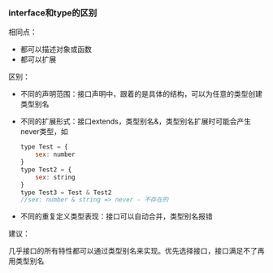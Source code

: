 ### interface和type的区别

相同点：

- 都可以描述对象或函数
- 都可以扩展

区别：

- 不同的声明范围：接口声明中，跟着的是具体的结构，可以为任意的类型创建类型别名

- 不同的扩展形式：接口extends，类型别名&，类型别名扩展时可能会产生never类型，如

  ```js
  type Test = {
      sex: number
  }
  type Test2 = {
      sex: string
  }
  type Test3 = Test & Test2 
  //sex: number & string => never - 不存在的
  ```

  

- 不同的重复定义类型表现：接口可以自动合并，类型别名报错

建议：

几乎接口的所有特性都可以通过类型别名来实现。优先选择接口，接口满足不了再用类型别名




